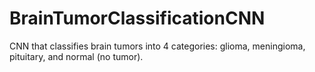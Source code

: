 # BrainTumorClassificationCNN
CNN that classifies brain tumors into 4 categories: glioma, meningioma, pituitary, and normal (no tumor).
